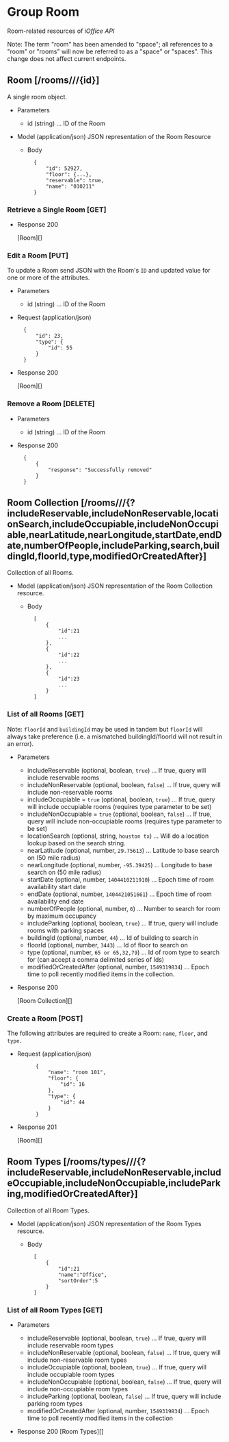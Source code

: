 # Group Room
Room-related resources of *iOffice API* 

Note: The term "room" has been amended to "space"; all references to a "room" or "rooms" will now be referred to as a "space" or "spaces". This change does not affect current endpoints.  

## Room [/rooms///{id}]
A single room object.


+ Parameters
    + id (string) ... ID of the Room

+ Model (application/json)
    JSON representation of the Room Resource

    + Body

            {
                "id": 52927,
                "floor": {...},
                "reservable": true,
                "name": "010211"
            }

### Retrieve a Single Room [GET]
+ Response 200

    [Room][]

### Edit a Room [PUT]
To update a Room send JSON with the Room's `ID` and updated value for one or more of the attributes.

+ Parameters
    + id (string) ... ID of the Room
    
+ Request (application/json)

        {
        	"id": 23,
            "type": {
                "id": 55
            }
        }

+ Response 200
    
    [Room][]

### Remove a Room [DELETE]
+ Parameters
    + id (string) ... ID of the Room
+ Response 200

        {
            {
                "response": "Successfully removed"
            }
        }

## Room Collection [/rooms///{?includeReservable,includeNonReservable,locationSearch,includeOccupiable,includeNonOccupiable,nearLatitude,nearLongitude,startDate,endDate,numberOfPeople,includeParking,search,buildingId,floorId,type,modifiedOrCreatedAfter}]
Collection of all Rooms.

+ Model (application/json)
    JSON representation of the Room Collection resource.

    + Body

            [
                {
                    "id":21
                    ...
                },
                {
                    "id":22
                    ...
                },
                {
                    "id":23
                    ...
                }
            ]

### List of all Rooms [GET]

Note: `floorId` and `buildingId` may be used in tandem but `floorId` will always take preference (i.e. a mismatched buildingId/floorId will not result in an error).

+ Parameters
    + includeReservable (optional, boolean, `true`) ... If true, query will include reservable rooms
    + includeNonReservable (optional, boolean, `false`) ... If true, query will include non-reservable rooms
    + includeOccupiable = `true` (optional, boolean, `true`) ... If true, query will include occupiable rooms (requires type parameter to be set)
    + includeNonOccupiable = `true` (optional, boolean, `false`) ... If true, query will include non-occupiable rooms (requires type parameter to be set)
    + locationSearch (optional, string, `houston tx`) ... Will do a location lookup based on the search string.
    + nearLatitude (optional, number, `29.75613`) ... Latitude to base search on (50 mile radius)
    + nearLongitude (optional, number, `-95.39425`) ... Longitude to base search on (50 mile radius)
    + startDate (optional, number, `1404410211910`) ... Epoch time of room availability start date
    + endDate (optional, number, `1404421051661`) ... Epoch time of room availability end date
    + numberOfPeople (optional, number, `6`) ... Number to search for room by maximum occupancy
    + includeParking (optional, boolean, `true`) ... If true, query will include rooms with parking spaces
    + buildingId (optional, number, `44`) ... Id of building to search in
    + floorId (optional, number, `3443`) ... Id of floor to search on
    + type (optional, number, `65 or 65,32,79`) ... Id of room type to search for (can accept a comma delimited series of Ids)
    + modifiedOrCreatedAfter (optional, number, `1549319834`) ... Epoch time to poll recently modified items in the collection.

+ Response 200
    
    [Room Collection][]

### Create a Room [POST]
The following attributes are required to create a Room: `name`, `floor`, and `type`.

+ Request (application/json)

			{
				"name": "room 101",
				"floor": {
					"id": 16
				},
				"type": {
					"id": 44
				}
			}

+ Response 201

	[Room][]

## Room Types [/rooms/types///{?includeReservable,includeNonReservable,includeOccupiable,includeNonOccupiable,includeParking,modifiedOrCreatedAfter}]
Collection of all Room Types.

+ Model (application/json)
    JSON representation of the Room Types resource.

    + Body

            [
                {
                    "id":21
                    "name":"Office",
                    "sortOrder":5
                }
            ]

### List of all Room Types [GET]
+ Parameters
    + includeReservable (optional, boolean, `true`) ... If true, query will include reservable room types
    + includeNonReservable (optional, boolean, `false`) ... If true, query will include non-reservable room types
    + includeOccupiable (optional, boolean, `true`) ... If true, query will include occupiable room types
    + includeNonOccupiable (optional, boolean, `false`) ... If true, query will include non-occupiable room types
    + includeParking (optional, boolean, `false`) ... If true, query will include parking room types
    + modifiedOrCreatedAfter (optional, number, `1549319834`) ... Epoch time to poll recently modified items in the collection
    
+ Response 200
	[Room Types][]

